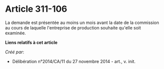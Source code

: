 # Article 311-106

La demande est présentée au moins un mois avant la date de la commission au cours de laquelle l'entreprise de production
souhaite qu'elle soit examinée.

**Liens relatifs à cet article**

_Créé par_:

  - Délibération n°2014/CA/11 du 27 novembre 2014 - art., v. init.
